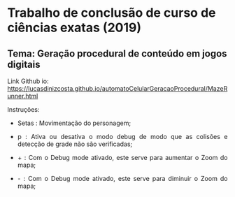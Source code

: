 # Trabalho de conclusão de curso de ciências exatas (2019)
## Tema: Geração procedural de conteúdo em jogos digitais
Link Github io: https://lucasdinizcosta.github.io/automatoCelularGeracaoProcedural/MazeRunner.html

Instruções:
- <p align="justify">Setas : Movimentação do personagem;</p>
- <p align="justify"> p : Ativa ou desativa o modo debug de modo que as colisões e detecção de grade não são verificadas;</p>
- <p align="justify"> + : Com o Debug mode ativado, este serve para aumentar o Zoom do mapa;</p>
- <p align="justify"> - : Com o Debug mode ativado, este serve para diminuir o Zoom do mapa;</p>

